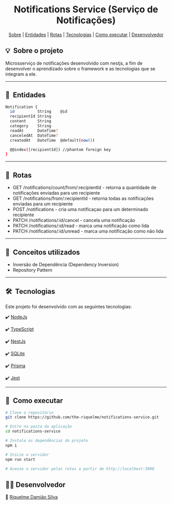 <h1 align="center"> Notifications Service (Serviço de Notificações) </h1>

<div align="center">
 <a href="#about">Sobre</a> |
 <a href="#entities">Entidades</a> |
 <a href="#routes">Rotas</a> |
 <a href="#technologies">Tecnologias</a> |
 <a href="#installation">Como executar</a> |
 <a href="#author">Desenvolvedor</a>
</div>

<h2 id="about">💡&nbsp; Sobre o projeto</h2>

Microsserviço de notificações desenvolvido com nestjs, a fim de desenvolver o aprendizado sobre o framework e as tecnologias que se integram a ele.

---

<h2 id="entities">👥&nbsp; Entidades </h2>

```bash
Notification {
  id          String    @id
  recipientId String
  content     String
  category    String
  readAt      DateTime?
  canceledAt  DateTime?
  createdAt   DateTime  @default(now())

  @@index([recipientId]) //phantom foreign key
}
```

---

<h2 id="routes">📍&nbsp; Rotas </h2>

- GET /notifications/count/from/:recipientId - retorna a quantidade de notificações enviadas para um recipiente
- GET /notifications/from/:recipientId - retorna todas as notificações enviadas para um recipiente
- POST /notifications - cria uma notificaçao para um determinado recipiente
- PATCH /notifications/:id/cancel - cancela uma notificação
- PATCH /notifications/:id/read - marca uma notificação como lida
- PATCH /notifications/:id/unread - marca uma notificação como não lida

---

<h2 id="concepts">📒&nbsp; Conceitos utilizados </h2>

- Inversão de Dependência (Dependency Inversion)
- Repository Pattern

---

<h2 id="technologies">🛠&nbsp; Tecnologias</h2>

Este projeto foi desenvolvido com as seguintes tecnologias:

✔️ [NodeJs](https://nodejs.org/en/)

✔️ [TypeScript](https://www.typescriptlang.org/)

✔️ [NestJs](https://nestjs.com/)

✔️ [SQLite](https://sqlite.com/index.html)

✔️ [Prisma](https://www.prisma.io/)

✔️ [Jest](https://jestjs.io/)

---

<h2 id="installation">🚀&nbsp; Como executar </h2>

```bash
# Clone o repositório
git clone https://github.com/the-riquelme/notifications-service.git

# Entre na pasta da aplicação
cd notifications-service

# Instale as dependẽncias do projeto
npm i

# Inicie o servidor
npm run start

# Acesse o servidor pelas rotas a partir de http://localhost:3000
```

<h2 id="author">👨‍💻&nbsp;Desenvolvedor</h2>

👤 [Riquelme Damião Silva](https://github.com/the-riquelme)
